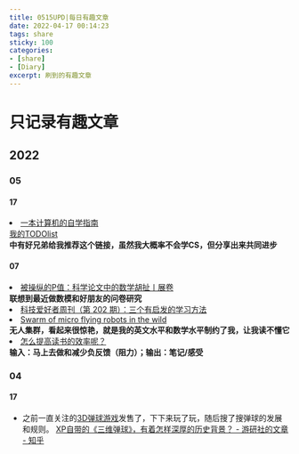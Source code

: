 ```yaml
---
title: 0515UPD|每日有趣文章
date: 2022-04-17 00:14:23
tags: share
sticky: 100
categories: 
- [share]
- [Diary]
excerpt: 刷到的有趣文章
---
```

# 只记录有趣文章
## 2022
### 05
#### 17
<li><a href="https://csdiy.wiki/"  tags="">一本计算机的自学指南</br><a href=/post/TODOlist.html  tags="">我的TODOlist</a></li><b>中有好兄弟给我推荐这个链接，虽然我大概率不会学CS，但分享出来共同进步</b>

#### 07
<li><a href="https://mp.weixin.qq.com/s/RU2x8aPUx3pHvk8DRCiPbA" time_added="1651926767" tags="">被操纵的P值：科学论文中的数学胡扯丨展卷</a></li><b>联想到最近做数模和好朋友的问卷研究</b>
<li><a href="http://www.ruanyifeng.com/blog/2022/04/weekly-issue-202.html" time_added="1651924696" tags="inoreader,技术">科技爱好者周刊（第 202 期）：三个有启发的学习方法</a></li>
<li><a href="https://www.science.org/doi/10.1126/scirobotics.abm5954" time_added="1651923955" tags="">Swarm of micro flying robots in the wild</a></li><b>无人集群，看起来很惊艳，就是我的英文水平和数学水平制约了我，让我读不懂它</b>
<li><a href="https://daily.zhihu.com/story/9748335" time_added="1651921139" tags="b乎,inoreader,技术">怎么提高读书的效率呢？</a></li><b>输入：马上去做和减少负反馈（阻力）；输出：笔记/感受</b>


### 04
#### 17
* 之前一直关注的[3D弹球游戏](https://www.pinballfx.com/)发售了，下下来玩了玩，随后搜了搜弹球的发展和规则。
[XP自带的《三维弹球》，有着怎样深厚的历史背景？ - 游研社的文章 - 知乎](https://zhuanlan.zhihu.com/p/53821221)
